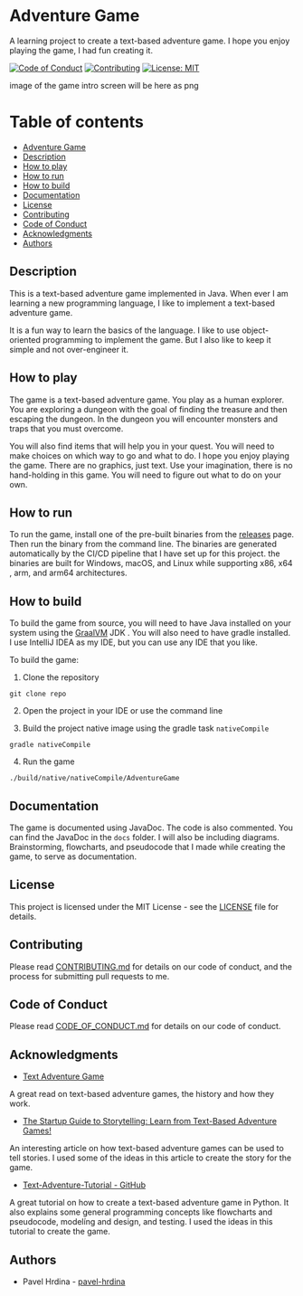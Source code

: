 # Adventure Game

A learning project to create a text-based adventure game.
I hope you enjoy playing the game, I had fun creating it.

[![Code of Conduct](https://img.shields.io/badge/Contributor%20Covenant-2.0-4baaaa.svg)](./docs/CODE_OF_CONDUCT)
[![Contributing](https://img.shields.io/badge/Contributing-Guide-4baaaa.svg)](CONTRIBUTING.md)
[![License: MIT](https://img.shields.io/badge/License-MIT-yellow.svg)](https://opensource.org/licenses/MIT)

image of the game intro screen will be here as png

# Table of contents

- [Adventure Game](#adventure-game)
- [Description](#description)
- [How to play](#how-to-play)
- [How to run](#how-to-run)
- [How to build](#how-to-build)
- [Documentation](#documentation)
- [License](#license)
- [Contributing](#contributing)
- [Code of Conduct](#code-of-conduct)
- [Acknowledgments](#acknowledgments)
- [Authors](#authors)

## Description

This is a text-based adventure game implemented in Java.
When ever I am learning a new programming
language, I like to implement a text-based adventure game.

It is a fun way to learn the basics of the language.
I like to use object-oriented programming to implement the game.
But I also like to keep it simple and not over-engineer it.

## How to play

The game is a text-based adventure game. You play as a human
explorer. You are exploring a dungeon with the goal of
finding the treasure and then escaping the dungeon. In the
dungeon you will encounter monsters and traps that you must
overcome.

You will also find items that will help you in your
quest. You will need to make choices on which way to go and
what to do. I hope you enjoy playing the game. There are no
graphics, just text. Use your imagination, there is no
hand-holding in this game. You will need to figure out what
to do on your own.

## How to run

To run the game, install one of the pre-built binaries from the
[releases](https://github.com/pavel-hrdina/AdventureGame/releases) page.
Then run the binary from the command line. The binaries are generated
automatically by the CI/CD pipeline that I have set up for this project.
the binaries are built for Windows, macOS, and Linux while supporting x86,
x64 , arm, and arm64 architectures.

## How to build

To build the game from source, you will need to have Java installed
on your system using the [GraalVM](https://www.graalvm.org/downloads/) JDK
. You will also need to have gradle installed. I use
IntelliJ IDEA as my IDE, but you can use any IDE that you like.

To build the game:

1. Clone the repository

```shell
git clone repo
```

2. Open the project in your IDE or use the command line

3. Build the project native image using the gradle task `nativeCompile`

```shell
gradle nativeCompile
```

4. Run the game

```shell
./build/native/nativeCompile/AdventureGame
```

## Documentation

The game is documented using JavaDoc. The code is also commented. You can
find the JavaDoc in the `docs` folder. I will also be including diagrams.
Brainstorming, flowcharts, and pseudocode that I made while creating the game,
to serve as documentation.

## License

This project is licensed under the MIT License - see the [LICENSE](LICENSE) file for details.

## Contributing

Please read [CONTRIBUTING.md](CONTRIBUTING.md) for details on
our code of conduct, and the process for submitting pull requests to me.

## Code of Conduct

Please read [CODE_OF_CONDUCT.md](./docs/CODE_OF_CONDUCT) for details on our code of conduct.

## Acknowledgments

- [Text Adventure Game](https://en.wikipedia.org/wiki/Text-based_game)

A great read on text-based adventure games, the history and how they work.

- [The Startup Guide to Storytelling: Learn from Text-Based Adventure Games!](https://www.taskade.com/blog/text-based-storytelling-games-startup-business/)

An interesting article on how text-based adventure games can be used to tell stories.
I used some of the ideas in this article to create the story for the game.

- [Text-Adventure-Tutorial - GitHub](https://github.com/Kyle-L/Text-Adventure-Tutorial)

A great tutorial on how to create a text-based adventure game in Python.
It also explains some general programming concepts like flowcharts and pseudocode,
modelíng and design, and testing. I used the ideas in this tutorial to create the game.

## Authors

- Pavel Hrdina - [pavel-hrdina](https://github.com/pavel-hrdina)
